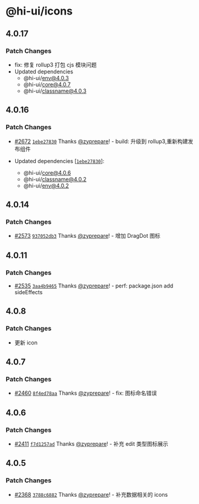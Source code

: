 # @hi-ui/icons

## 4.0.17

### Patch Changes

- fix: 修复 rollup3 打包 cjs 模块问题
- Updated dependencies
  - @hi-ui/env@4.0.3
  - @hi-ui/core@4.0.7
  - @hi-ui/classname@4.0.3

## 4.0.16

### Patch Changes

- [#2672](https://github.com/XiaoMi/hiui/pull/2672) [`1ebe27830`](https://github.com/XiaoMi/hiui/commit/1ebe2783098b3a8cd980bd10076d67635463800e) Thanks [@zyprepare](https://github.com/zyprepare)! - build: 升级到 rollup3,重新构建发布组件

- Updated dependencies [[`1ebe27830`](https://github.com/XiaoMi/hiui/commit/1ebe2783098b3a8cd980bd10076d67635463800e)]:
  - @hi-ui/core@4.0.6
  - @hi-ui/classname@4.0.2
  - @hi-ui/env@4.0.2

## 4.0.14

### Patch Changes

- [#2573](https://github.com/XiaoMi/hiui/pull/2573) [`937052db3`](https://github.com/XiaoMi/hiui/commit/937052db36ecfa50fef53df13d159bee0d08fa41) Thanks [@zyprepare](https://github.com/zyprepare)! - 增加 DragDot 图标

## 4.0.11

### Patch Changes

- [#2535](https://github.com/XiaoMi/hiui/pull/2535) [`3aa4b9465`](https://github.com/XiaoMi/hiui/commit/3aa4b9465bf1d9e1710a427b8c5dbfec2e8af281) Thanks [@zyprepare](https://github.com/zyprepare)! - perf: package.json add sideEffects

## 4.0.8

### Patch Changes

- 更新 icon

## 4.0.7

### Patch Changes

- [#2460](https://github.com/XiaoMi/hiui/pull/2460) [`8f4ed78aa`](https://github.com/XiaoMi/hiui/commit/8f4ed78aad42002124e2ecaf8fd6845157b4c720) Thanks [@zyprepare](https://github.com/zyprepare)! - fix: 图标命名错误

## 4.0.6

### Patch Changes

- [#2411](https://github.com/XiaoMi/hiui/pull/2411) [`f7d1257ad`](https://github.com/XiaoMi/hiui/commit/f7d1257ad2006fd40cabb2d16f1fde77677f3117) Thanks [@zyprepare](https://github.com/zyprepare)! - 补充 edit 类型图标展示

## 4.0.5

### Patch Changes

- [#2368](https://github.com/XiaoMi/hiui/pull/2368) [`3788c6882`](https://github.com/XiaoMi/hiui/commit/3788c688242d3f1be3e0f47d5b2fff02fd34d544) Thanks [@zyprepare](https://github.com/zyprepare)! - 补充数据相关的 icons
